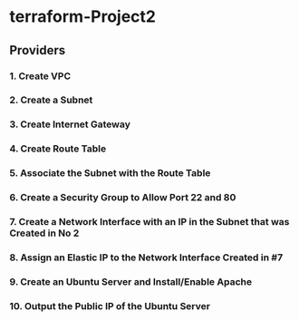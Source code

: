 # terraform-Project2

## Providers

### 1. Create VPC

### 2. Create a Subnet

### 3. Create Internet Gateway

### 4. Create Route Table

### 5. Associate the Subnet with the Route Table

### 6. Create a Security Group to Allow Port 22 and 80

### 7. Create a Network Interface with an IP in the Subnet that was Created in No 2

### 8. Assign an Elastic IP to the Network Interface Created in #7

### 9. Create an Ubuntu Server and Install/Enable Apache

### 10. Output the Public IP of the Ubuntu Server
